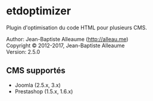etdoptimizer
============

Plugin d'optimisation du code HTML pour plusieurs CMS.

Author: Jean-Baptiste Alleaume (http://alleau.me)  
Copyright © 2012-2017, Jean-Baptiste Alleaume  
Version: 2.5.0

## CMS supportés

* Joomla (2.5.x, 3.x)
* Prestashop (1.5.x, 1.6.x)

